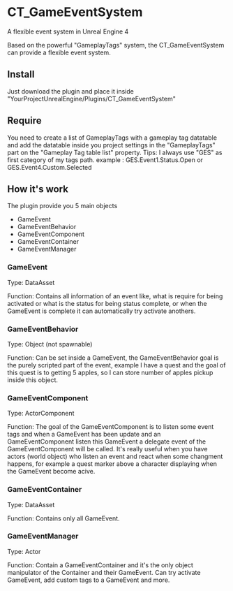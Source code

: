 # CT_GameEventSystem
A flexible event system in Unreal Engine 4

Based on the powerful "GameplayTags" system, the CT_GameEventSystem can provide a flexible event system.

## Install
Just download the plugin and place it inside "YourProjectUnrealEngine/Plugins/CT_GameEventSystem" 

## Require
You need to create a list of GameplayTags with a gameplay tag datatable and add the datatable inside you project settings 
in the "GameplayTags" part on the "Gameplay Tag table list" property.
Tips: I always use "GES" as first category of my tags path.
example : GES.Event1.Status.Open or GES.Event4.Custom.Selected

## How it's work 
The plugin provide you 5 main objects
- GameEvent
- GameEventBehavior
- GameEventComponent
- GameEventContainer
- GameEventManager

### GameEvent
Type: DataAsset

Function: Contains all information of an event like, what is require for being activated or what is the status for being status complete, or when the GameEvent is complete it can automatically try activate anothers. 

### GameEventBehavior
Type: Object (not spawnable)

Function: Can be set inside a GameEvent, the GameEventBehavior goal is the purely scripted part of the event, example I have a quest and the goal of this quest is to getting 5 apples, so I can store number of apples pickup inside this object. 

### GameEventComponent
Type: ActorComponent

Function: The goal of the GameEventComponent is to listen some event tags and when a GameEvent has been update and an GameEventComponent listen this GameEvent a delegate event of the GameEventComponent will be called.
It's really useful when you have actors (world object) who listen an event and react when some changment happens, for example a quest marker above a character displaying when the GameEvent become acive. 

### GameEventContainer
Type: DataAsset

Function: Contains only all GameEvent.

### GameEventManager
Type: Actor

Function: Contain a GameEventContainer and it's the only object manipulator of the Container and their GameEvent.
Can try activate GameEvent, add custom tags to a GameEvent and more.


